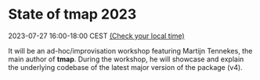 # State of tmap 2023

2023-07-27 16:00-18:00 CEST [(Check your local time)](http://www.worldtimebuddy.com/event?lid=3088171,2759794,2644688,5128581,5368361,1850147,2158177&h=3088171&sts=28173480&sln=16-18&a=show&euid=b1b29ee5-6248-2e54-8972-205b335dcf64)

It will be an ad-hoc/improvisation workshop featuring Martijn Tennekes, the main author of **tmap**.
During the workshop, he will showcase and explain the underlying codebase of the latest major version of the package (v4).